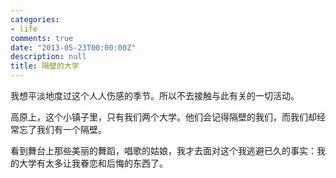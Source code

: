 ```yaml
---
categories:
- life
comments: true
date: "2013-05-23T00:00:00Z"
description: null
title: 隔壁的大学
---
```

我想平淡地度过这个人人伤感的季节。所以不去接触与此有关的一切活动。

高原上，这个小镇子里，只有我们两个大学。他们会记得隔壁的我们，而我们却经常忘了我们有一个隔壁。

看到舞台上那些美丽的舞蹈，唱歌的姑娘，我才去面对这个我逃避已久的事实：我的大学有太多让我眷恋和后悔的东西了。

